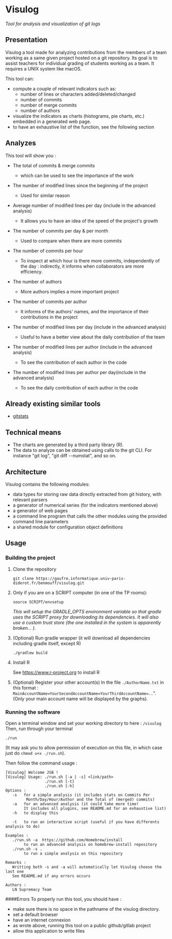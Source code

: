 # Visulog

*Tool for analysis and visualization of git logs*

## Presentation

Visulog a tool made for analyzing contributions from the members of a team working as a same given project hosted on a git repository. Its goal is to assist teachers for individual grading of students working as a team.
It requires a UNIX system like macOS.

This tool can:

- compute a couple of relevant indicators such as:
    - number of lines or characters added/deleted/changed
    - number of commits
    - number of merge commits
    - number of authors
- visualize the indicators as charts (histograms, pie charts, etc.) embedded in a generated web page.
- to have an exhaustive list of the function, see the following section

## Analyzes

This tool will show you :
- The total of commits & merge commits
    - which can be used to see the importance of the work
- The number of modified lines since the beginning of the project
    - Used for similar reason
- Average number of modified lines per day (include in the advanced analysis)
    - It allows you to have an idea of the speed of the project's growth

- The number of commits per day & per month
    - Used to compare when there are more commits
  
- The number of commits per hour
    - To inspect at which hour is there more commits, independently of the day : indirectly, it informs when collaborators are more efficiency.

- The number of authors
    - More authors implies a more important project
- The number of commits per author
    - It informs of the authors' names, and the importance of their contributions in the project
  
- The number of modified lines per day (include in the advanced analysis)
    - Useful to have a better view about the daily contribution of the team
- The number of modified lines per author (include in the advanced analysis)
  - To see the contribution of each author in the code
- The number of modified lines per author per day(include in the advanced analysis)
    - To see the daily contribution of each author in the code
## Already existing similar tools

- [gitstats](https://pypi.org/project/gitstats/)


## Technical means

- The charts are generated by a third party library (R).
- The data to analyze can be obtained using calls to the git CLI. For instance "git log", "git diff --numstat", and so on.

## Architecture

Visulog contains the following modules:

- data types for storing raw data directly extracted from git history, with relevant parsers
- a generator of numerical series (for the indicators mentioned above)
- a generator of web pages
- a command line program that calls the other modules using the provided command line parameters
- a shared module for configuration object definitions

## Usage

### Building the project

1. Clone the repository
    ```
    git clone https://gaufre.informatique.univ-paris-diderot.fr/benmouff/visulog.git
    ```
2. Only if you are on a SCRIPT computer (in one of the TP rooms):
    ```
    source SCRIPT/envsetup
    ```
   *This will setup the GRADLE_OPTS environment variable so that gradle uses the SCRIPT proxy for downloading its dependencies. It will also use a custom trust store (the one installed in the system is apparently broken... ).*
3. (Optional) Run gradle wrapper (it will download all dependencies including gradle itself, except R)
    ```
    ./gradlew build
    ```
4. Install R

    See https://www.r-project.org to install R
   
5. (Optional) Register your other account(s)
   In the file `./AuthorName.txt` in this format : `MainAccountName=YourSecondAccountName=YourThirdAccountName=..`". (Only your main account name will be displayed by the graphs).
    

### Running the software

Open a terminal window and set your working directory to here : ```/visulog```
Then, run through your terminal
```
./run
```
(It may ask you to allow permission of execution on this file, in which case just do ```chmod u+x ./run.sh```).

Then follow the command usage :
```
[Visulog] Welcome JSB !
[Visulog] Usage: ./run.sh [-a | -s] <link/path>
                 ./run.sh [-t]
                 ./run.sh [-h]
Options :
   -s   for a simple analysis (it includes stats on Commits Per
         Month/Day/Hour/Author and the Total of (merged) commits)
   -a   for an advanced analysis (it could take more time! 
        It includes all plugins, see README.md for an exhaustive list)
   -h   to display this

   -t   to run an interactive script (useful if you have differents analysis to do)

Examples :
   ./run.sh -a  https://github.com/Homebrew/install 
        to run an advanced analysis on homebrew-install repository
   ./run.sh -s . 
        to run a simple analysis on this repository

Remarks :
   Writting both -s and -a will automatically let Visulog choose the last one
   See README.md if any errors occurs

Authors :
   LN Supremacy Team

```


 
####Errors
To properly run this tool, you should have :
- make sure there is no space in the pathname of the visulog directory.
- set a default browser
- have an internet connexion
- as wrote above, running this tool on a public github/gitlab project
- allow this application to write files